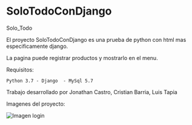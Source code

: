 # SoloTodoConDjango

Solo_Todo

El proyecto SoloTodoConDjango es una prueba de python con html mas especificamente django.

La pagina puede registrar productos y mostrarlo en el menu.

Requisitos:

    Python 3.7 - Django  - MySql 5.7


Trabajo desarrollado por Jonathan Castro, Cristian Barria, Luis Tapia

Imagenes del proyecto:

![Imagen login](https://github.com/JonaMilla/SoloTodoConDjango/master/img/Login.JPG?raw=true "Login")

